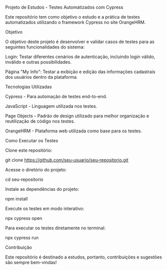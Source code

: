 Projeto de Estudos - Testes Automatizados com Cypress

Este repositório tem como objetivo o estudo e a prática de testes automatizados utilizando o framework Cypress no site OrangeHRM.

Objetivo

O objetivo deste projeto é desenvolver e validar casos de testes para as seguintes funcionalidades do sistema:

Login: Testar diferentes cenários de autenticação, incluindo login válido, inválido e outras possibilidades.

Página "My Info": Testar a exibição e edição das informações cadastrais dos usuários dentro da plataforma.

Tecnologias Utilizadas

Cypress - Para automação de testes end-to-end.

JavaScript - Linguagem utilizada nos testes.

Page Objects - Padrão de design utilizado para melhor organização e reutilização de código nos testes.

OrangeHRM - Plataforma web utilizada como base para os testes.





Como Executar os Testes

Clone este repositório:

git clone https://github.com/seu-usuario/seu-repositorio.git

Acesse o diretório do projeto:

cd seu-repositorio

Instale as dependências do projeto:

npm install

Execute os testes em modo interativo:

npx cypress open

Para executar os testes diretamente no terminal:

npx cypress run

Contribuição

Este repositório é destinado a estudos, portanto, contribuições e sugestões são sempre bem-vindas!